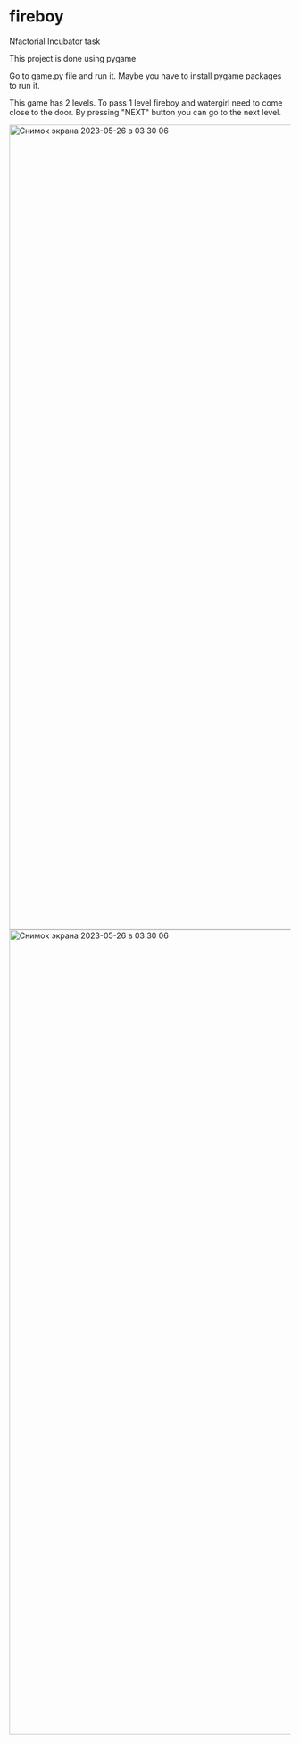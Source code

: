 # fireboy
Nfactorial Incubator task

This project is done using pygame

Go to game.py file and run it.
Maybe you have to install pygame packages to run it.

This game has 2 levels.
To pass 1 level fireboy and watergirl need to come close to the door.
By pressing "NEXT" button you can go to the next level.

<img width="1440" alt="Снимок экрана 2023-05-26 в 03 30 06" src="https://github.com/BekzatBatyrkhanov/fireboy/assets/119054075/854c24e0-29b5-432b-9f02-52f30b7c59d5">

<img width="1440" alt="Снимок экрана 2023-05-26 в 03 30 06" src="https://github.com/BekzatBatyrkhanov/fireboy/assets/119054075/b3b68f37-fca8-4b8c-915b-aeee0e295d1f">

